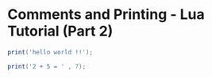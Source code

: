 # Comments and Printing - Lua Tutorial (Part 2)
```lua
print('hello world !!');

print('2 + 5 = ' , 7);
```